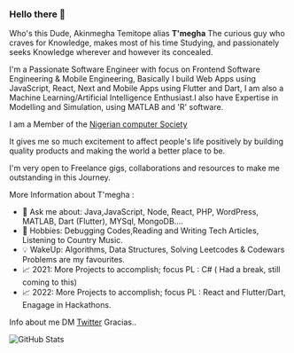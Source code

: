 ### Hello there 👋

Who's this Dude, Akinmegha Temitope alias <b>T'megha</b> The curious guy who craves for Knowledge, makes most of his time Studying, and passionately seeks Knowledge wherever and however its concealed.

I'm a Passionate Software Engineer with focus on Frontend Software Engineering & Mobile Engineering, Basically I build Web Apps using JavaScript, React, Next and Mobile Apps using Flutter and Dart, I am also a Machine Learning/Artificial Intelligence Enthusiast.I also have Expertise in Modelling and Simulation, using MATLAB and 'R' software.

I am a Member of the [Nigerian computer Society](https://www.ncs.org.ng/) 

It gives me so much excitement to affect people's life positively by building quality products and making the world a better place to be.

I'm very open to Freelance gigs, collaborations and resources to make me outstanding in this Journey. 

More Information about T'megha :
- 💬 Ask me about: Java,JavaScript, Node, React, PHP, WordPress, MATLAB, Dart (Flutter), MYSql, MongoDB.... 
- 🎉 Hobbies: Debugging Codes,Reading and Writing Tech Articles, Listening to Country Music.
- 💡 WakeUp: Algorithms, Data Structures, Solving Leetcodes & Codewars Problems are my favourites.
- 📈 2021: More Projects to accomplish; focus PL : C# ( Had a break, still coming to this)
- 📈 2022: More Projects to accomplish; focus PL : React and Flutter/Dart, Enagage in Hackathons.


Info about me DM [Twitter](https://twitter.com/temitopeakin)
Gracias..

![GitHub Stats](https://github-readme-stats.vercel.app/api?username=temitopeakin1&theme=highcontrast)




